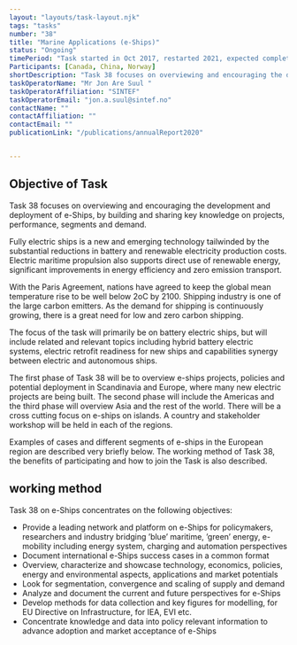 ```yaml
---
layout: "layouts/task-layout.njk"
tags: "tasks"
number: "38"
title: "Marine Applications (e-Ships)"
status: "Ongoing"
timePeriod: "Task started in Oct 2017, restarted 2021, expected completion "
Participants: [Canada, China, Norway]
shortDescription: "Task 38 focuses on overviewing and encouraging the development and deployment of e-Ships, by building and sharing key knowledge on projects, performance, segments and demand. "
taskOperatorName: "Mr Jon Are Suul "
taskOperatorAffiliation: "SINTEF"
taskOperatorEmail: "jon.a.suul@sintef.no"
contactName: ""
contactAffiliation: ""
contactEmail: ""
publicationLink: "/publications/annualReport2020"


---
```


## Objective of Task
Task 38 focuses on overviewing and encouraging the development and deployment of e-Ships, by building and sharing key knowledge on projects, performance, segments and demand. 

Fully electric ships is a new and emerging technology tailwinded by the substantial reductions in battery and renewable electricity production costs. Electric maritime propulsion also supports direct use of renewable energy, significant improvements in energy efficiency and zero emission transport. 

With the Paris Agreement, nations have agreed to keep the global mean temperature rise to be well below 2oC by 2100. Shipping industry is one of the large carbon emitters. As the demand for shipping is continuously growing, there is a great need for low and zero carbon shipping.  

The focus of the task will primarily be on battery electric ships, but will include related and relevant topics including hybrid battery electric systems, electric retrofit readiness for new ships and capabilities synergy between electric and autonomous ships. 

The first phase of Task 38 will be to overview e-ships projects, policies and potential deployment in Scandinavia and Europe, where many new electric projects are being built. The second phase will include the Americas and the third phase will overview Asia and the rest of the world. There will be a cross cutting focus on e-ships on islands. A country and stakeholder workshop will be held in each of the regions. 

Examples of cases and different segments of e-ships in the European region are described very briefly below. The working method of Task 38, the benefits of participating and how to join the Task is also described.  

## working method
Task 38 on e-Ships concentrates on the following objectives: 

- Provide a leading network and platform on e-Ships for policymakers, researchers and industry bridging ’blue’ maritime, ’green’ energy, e-mobility including energy system, charging and automation perspectives 
- Document international e-Ships success cases in a common format 
- Overview, characterize and showcase technology, economics, policies, energy and environmental aspects, applications and market potentials 
- Look for segmentation, convergence and scaling of supply and demand 
- Analyze and document the current and future perspectives for e-Ships 
- Develop methods for data collection and key figures for modelling, for EU Directive on Infrastructure, for IEA, EVI etc. 
- Concentrate knowledge and data into policy relevant information to advance adoption and market acceptance of e-Ships    